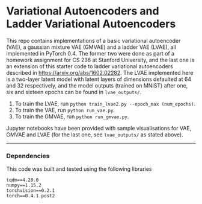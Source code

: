 # Variational Autoencoders and Ladder Variational Autoencoders

This repo contains implementations of a basic variational autoencoder (VAE), a gaussian mixture VAE (GMVAE) and a ladder VAE (LVAE), all implemented in PyTorch 0.4. The former two were done as part of a homework assignment for CS 236 at Stanford University, and the last one is an extension of this starter code to ladder variational autoencoders described in https://arxiv.org/abs/1602.02282. The LVAE implemented here is a two-layer latent model with latent layers of dimensions defaulted at 64 and 32 respectively, and the model outputs (trained on MNIST) after one, six and sixteen epochs can be found in `lvae_outputs/`.

1. To train the LVAE, run `python train_lvae2.py --epoch_max (num_epochs)`. 
1. To train the VAE, run `python run_vae.py`.
1. To train the GMVAE, run `python run_gmvae.py`.

Jupyter notebooks have been provided with sample visualisations for VAE, GMVAE and LVAE (for the last one, see `lvae_outputs/` as stated above). 

---

### Dependencies

This code was built and tested using the following libraries

```
tqdm==4.20.0
numpy==1.15.2
torchvision==0.2.1
torch==0.4.1.post2
```
